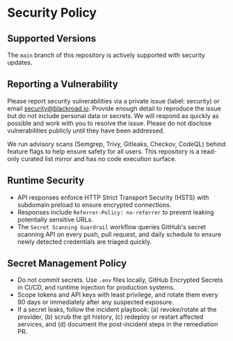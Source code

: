 # Security Policy

## Supported Versions

The `main` branch of this repository is actively supported with security updates.

## Reporting a Vulnerability

Please report security vulnerabilities via a private issue (label: security) or email [security@blackroad.io](mailto:security@blackroad.io). Provide enough detail to reproduce the issue but do not include personal data or secrets. We will respond as quickly as possible and work with you to resolve the issue. Please do not disclose vulnerabilities publicly until they have been addressed.

We run advisory scans (Semgrep, Trivy, Gitleaks, Checkov, CodeQL) behind feature flags to help ensure safety for all users. This repository is a read-only curated list mirror and has no code execution surface.

## Runtime Security

- API responses enforce HTTP Strict Transport Security (HSTS) with subdomain preload to ensure encrypted connections.
- Responses include `Referrer-Policy: no-referrer` to prevent leaking potentially sensitive URLs.
- The `Secret Scanning Guardrail` workflow queries GitHub's secret scanning API on every push, pull request, and daily schedule to ensure newly detected credentials are triaged quickly.

## Secret Management Policy

- Do not commit secrets. Use `.env` files locally, GitHub Encrypted Secrets in CI/CD, and runtime injection for production systems.
- Scope tokens and API keys with least privilege, and rotate them every 90 days or immediately after any suspected exposure.
- If a secret leaks, follow the incident playbook: (a) revoke/rotate at the provider, (b) scrub the git history, (c) redeploy or restart affected services, and (d) document the post-incident steps in the remediation PR.
